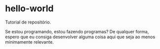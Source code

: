 # hello-world
Tutorial de repositório.

Se estou programando, estou fazendo programas?
De qualquer forma, espero que eu consiga desenvolver alguma coisa aqui que seja ao menos minimamente relevante.
